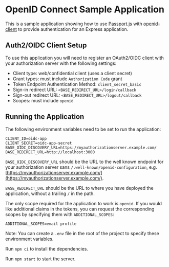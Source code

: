 # OpenID Connect Sample Application

This is a sample application showing how to use [Passport.js](https://www.passportjs.org) with
[openid-client](https://github.com/panva/node-openid-client/) to provide authentication for an Express application.

## Auth2/OIDC Client Setup

To use this application you will need to register an OAuth2/OIDC client with your authorization server with the
following settings:

- Client type: web/confidential client (uses a client secret)
- Grant types: must include `Authorization Code` grant
- Token Endpoint Authentication Method: `client_secret_basic`
- Sign-in redirect URL: `<BASE_REDIRECT_URL>/login/callback`
- Sign-out redirect URL: `<BASE_REDIRECT_URL>/logout/callback`
- Scopes: must include `openid`

## Running the Application

The following environment variables need to be set to run the application:
```properties
CLIENT_ID=oidc-app
CLIENT_SECRET=oidc-app-secret
BASE_OIDC_DISCOVERY_URL=https://myauthorizationserver.example.com/
BASE_REDIRECT_URL=http://localhost:3000
```

`BASE_OIDC_DISCOVERY_URL` should be the URL to the well known endpoint for your authorization server sans
`/.well-known/openid-configuration`, e.g. [https://myauthorizationserver.example.com/](https://myauthorizationserver.example.com/).

`BASE_REDIRECT_URL` should be the URL to where you have deployed the application, without a trailing `/` in the path.

The only scope required for the application to work is `openid`. If you would like additional claims in the tokens, you
can request the corresponding scopes by specifying them with `ADDITIONAL_SCOPES`:

```properties
ADDITIONAL_SCOPES=email profile
```

Note: You can create a `.env` file in the root of the project to specify these environment variables.

Run `npm ci` to install the dependencies.

Run `npm start` to start the server.
